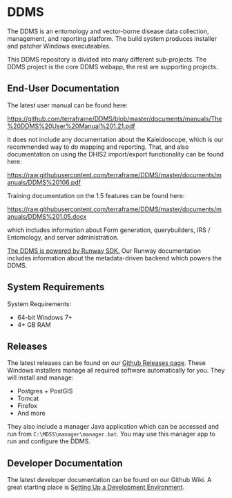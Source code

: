 # DDMS

The DDMS is an entomology and vector-borne disease data collection, management, and reporting platform. The build system produces installer and patcher Windows executeables.

This DDMS repository is divided into many different sub-projects. The DDMS project is the core DDMS webapp, the rest are supporting projects.

## End-User Documentation

The latest user manual can be found here:

https://github.com/terraframe/DDMS/blob/master/documents/manuals/The%20DDMS%20User%20Manual%201.21.pdf

It does not include any documentation about the Kaleidoscope, which is our recommended way to do mapping and reporting. That, and also documentation on using the DHIS2 import/export functionality can be found here:

https://raw.githubusercontent.com/terraframe/DDMS/master/documents/manuals/DDMS%20106.pdf

Training documentation on the 1.5 features can be found here:

https://raw.githubusercontent.com/terraframe/DDMS/master/documents/manuals/DDMS%201.05.docx

which includes information about Form generation, querybuilders, IRS / Entomology, and server administration.

[The DDMS is powered by Runway SDK.](http://terraframe.github.io/Runway-SDK/) Our Runway documentation includes information about the metadata-driven backend which powers the DDMS.

## System Requirements

System Requirements:
- 64-bit Windows 7+
- 4+ GB RAM

## Releases

The latest releases can be found on our [Github Releases page](https://github.com/terraframe/DDMS/releases). These Windows installers manage all required software automatically for you. They will install and manage:
- Postgres + PostGIS
- Tomcat
- Firefox
- And more

They also include a manager Java application which can be accessed and run from `C:\MDSS\manager\manager.bat`. You may use this manager app to run and configure the DDMS.

## Developer Documentation

The latest developer documentation can be found on our Github Wiki. A great starting place is [Setting Up a Development Environment](https://github.com/terraframe/DDMS/wiki/Setting-Up-A-Development-Environment).
